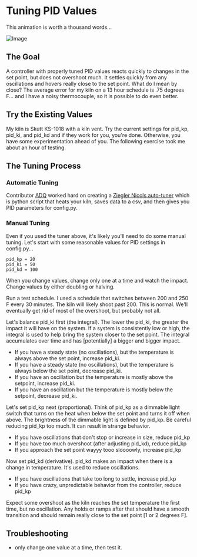 Tuning PID Values
=================

This animation is worth a thousand words...

![Image](https://upload.wikimedia.org/wikipedia/commons/3/33/PID_Compensation_Animated.gif)

## The Goal
A controller with properly tuned PID values reacts quickly to changes in the set point, but does not overshoot much.  It settles quickly from any oscillations and hovers really close to the set point.  What do I mean by close? The average error for my kiln on a 13 hour schedule is .75 degrees F... and I have a noisy thermocouple, so it is possible to do even better.

## Try the Existing Values

My kiln is Skutt KS-1018 with a kiln vent.  Try the current settings for pid_kp, pid_ki, and pid_kd and if they work for you, you're done.  Otherwise, you have some experimentation ahead of you.  The following exercise took me about an hour of testing. 

## The Tuning Process

### Automatic Tuning

Contributor [ADQ](https://github.com/adq) worked hard on creating a [Ziegler Nicols auto-tuner](ziegler_tuning.md) which is python script that heats your kiln, saves data to a csv, and then gives you PID parameters for config.py.

### Manual Tuning

Even if you used the tuner above, it's likely you'll need to do some manual tuning. Let's start with some reasonable values for PID settings in config.py...

    pid_kp = 20
    pid_ki = 50
    pid_kd = 100

When you change values, change only one at a time and watch the impact. Change values by either doubling or halving.

Run a test schedule. I used a schedule that switches between 200 and 250 F every 30 minutes. The kiln will likely shoot past 200. This is normal. We'll eventually get rid of most of the overshoot, but probably not all.

Let's balance pid_ki first (the integral). The lower the pid_ki, the greater the impact it will have on the system. If a system is consistently low or high, the integral is used to help bring the system closer to the set point. The integral accumulates over time and has [potentially] a bigger and bigger impact.

* If you have a steady state (no oscillations), but the temperature is always above the set point, increase pid_ki.
* If you have a steady state (no oscillations), but the temperature is always below the set point, decrease pid_ki.
* If you have an oscillation but the temperature is mostly above the setpoint, increase pid_ki.
* If you have an oscillation but the temperature is mostly below the setpoint, decrease pid_ki.

Let's set pid_kp next (proportional). Think of pid_kp as a dimmable light switch that turns on the heat when below the set point and turns it off when above. The brightness of the dimmable light is defined by pid_kp. Be careful reducing pid_kp too much. It can result in strange behavior.

* If you have oscillations that don't stop or increase in size, reduce pid_kp
* If you have too much overshoot (after adjusting pid_kd), reduce pid_kp
* If you approach the set point wayyy tooo sloooowly, increase pid_kp
 
Now set pid_kd (derivative). pid_kd makes an impact when there is a change in temperature. It's used to reduce oscillations.

* If you have oscillations that take too long to settle, increase pid_kp
* If you have crazy, unpredictable behavior from the controller, reduce pid_kp

Expect some overshoot as the kiln reaches the set temperature the first time, but no oscillation.  Any holds or ramps after that should have a smooth transition and should remain really close to the set point [1 or 2 degrees F].

## Troubleshooting

* only change one value at a time, then test it.
